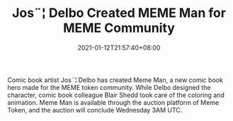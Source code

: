 ﻿---
title: "Jos¨¦ Delbo Created MEME Man for MEME Community"
date: 2021-01-12T21:57:40+08:00
lastmod: 2021-01-12T16:45:40+08:00
draft: false
authors: ["Floyd"]
description: "Comic book artist Jos¨¦ Delbo has created Meme Man, a new comic book hero made for the MEME token community. While Delbo designed the character, comic book colleague Blair Shedd took care of the coloring and animation. Meme Man is available through the auction platform of Meme Token, and the auction will conclude Wednesday 3AM UTC."
featuredImage: "jose-delbo-created-meme-man-for-meme-community.png"
tags: ["Crypto Art","Play to Earn"]
categories: ["news"]
news: ["Crypto Art"]
weight: 
lightgallery: true
pinned: false
recommend: false
recommend1: false
---

Comic book artist Jos¨¦ Delbo has created Meme Man, a new comic book hero made for the MEME token community. While Delbo designed the character, comic book colleague Blair Shedd took care of the coloring and animation. Meme Man is available through the auction platform of Meme Token, and the auction will conclude Wednesday 3AM UTC.

<!--more-->

